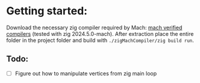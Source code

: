 # Getting started:
Download the necessary zig compiler required by Mach: [mach verified compilers](https://machengine.org/about/zig-version/) (tested with zig 2024.5.0-mach). After extraction place the entire folder in the project folder and build with `./zigMachCompiler/zig build run`.

## Todo:
- [ ] Figure out how to manipulate vertices from zig main loop
